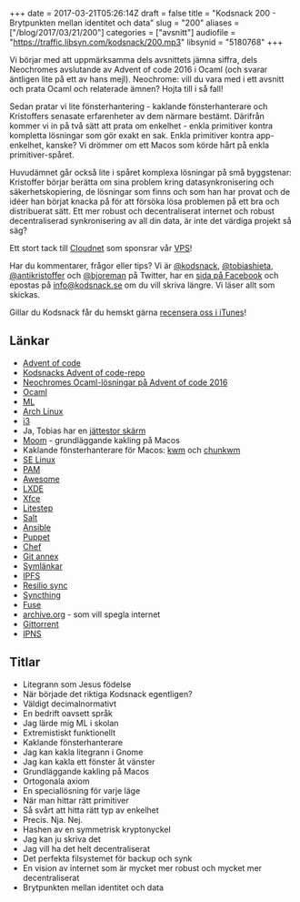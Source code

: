 +++
date = 2017-03-21T05:26:14Z
draft = false
title = "Kodsnack 200 - Brytpunkten mellan identitet och data"
slug = "200"
aliases = ["/blog/2017/03/21/200"]
categories = ["avsnitt"]
audiofile = "https://traffic.libsyn.com/kodsnack/200.mp3"
libsynid = "5180768"
+++

Vi börjar med att uppmärksamma dels avsnittets jämna siffra, dels Neochromes avslutande av Advent of code 2016 i Ocaml (och svarar äntligen lite på ett av hans mejl). Neochrome: vill du vara med i ett avsnitt och prata Ocaml och relaterade ämnen? Hojta till i så fall!

Sedan pratar vi lite fönsterhantering - kaklande fönsterhanterare och Kristoffers senasate erfarenheter av dem närmare bestämt. Därifrån kommer vi in på två sätt att prata om enkelhet - enkla primitiver kontra kompletta lösningar som gör exakt en sak. Enkla primitiver kontra app-enkelhet, kanske? Vi drömmer om ett Macos som körde hårt på enkla primitiver-spåret.

Huvudämnet går också lite i spåret komplexa lösningar på små byggstenar: Kristoffer börjar berätta om sina problem kring datasynkronisering och säkerhetskopiering, de lösningar som finns och som han har provat och de idéer han börjat knacka på för att försöka lösa problemen på ett bra och distribuerat sätt. Ett mer robust och decentraliserat internet och robust decentraliserad synkronisering av all din data, är inte det värdiga projekt så säg?

Ett stort tack till [Cloudnet](http://www.cloudnet.se) som sponsrar vår [VPS](http://en.wikipedia.org/wiki/Virtual_private_server)!

Har du kommentarer, frågor eller tips? Vi är [@kodsnack](https://www.twitter.com/kodsnack), [@tobiashieta](https://www.twitter.com/tobiashieta), [@antikristoffer](https://www.twitter.com/antikristoffer) och [@bjoreman](https://www.twitter.com/bjoreman) på Twitter, har en [sida på Facebook](https://www.facebook.com/kodsnack) och epostas på [info@kodsnack.se](mailto:info@kodsnack.se) om du vill skriva längre. Vi läser allt som skickas.

Gillar du Kodsnack får du hemskt gärna [recensera oss i iTunes](http://itunes.apple.com/se/podcast/kodsnack/id561631498?l=en)!

## Länkar ##
* [Advent of code](http://adventofcode.com/)
* [Kodsnacks Advent of code-repo](https://github.com/kodsnack/advent_of_code_2016)
* [Neochromes Ocaml-lösningar på Advent of code 2016](https://github.com/neochrome/aoc2016-ocaml/tree/e4e93d635b6fca0be42884283de789f1bb9dec89)
* [Ocaml](https://en.wikipedia.org/wiki/OCaml)
* [ML](https://en.wikipedia.org/wiki/ML_%28programming_language%29)
* [Arch Linux](https://www.archlinux.org/)
* [i3](https://i3wm.org/)
* Ja, Tobias har en [jättestor skärm](https://www.acer.com/ac/en/US/content/series/xr)
* [Moom](https://manytricks.com/moom/) - grundläggande kakling på Macos
* Kaklande fönsterhanterare för Macos: [kwm](https://github.com/koekeishiya/kwm) och [chunkwm](https://github.com/koekeishiya/chunkwm)
* [SE Linux](https://en.wikipedia.org/wiki/Security-Enhanced_Linux)
* [PAM](https://en.wikipedia.org/wiki/Pluggable_authentication_module)
* [Awesome](https://awesomewm.org/)
* [LXDE](http://lxde.org/)
* [Xfce](https://www.xfce.org/)
* [Litestep](https://en.wikipedia.org/wiki/LiteStep)
* [Salt](https://saltstack.com/)
* [Ansible](https://www.ansible.com/)
* [Puppet](https://puppet.com/)
* [Chef](https://www.chef.io/)
* [Git annex](https://git-annex.branchable.com/)
* [Symlänkar](https://en.wikipedia.org/wiki/Symbolic_link)
* [IPFS](https://ipfs.io/)
* [Resilio sync](https://www.resilio.com/individuals/)
* [Syncthing](https://syncthing.net/)
* [Fuse](https://en.wikipedia.org/wiki/Filesystem_in_Userspace)
* [archive.org](https://archive.org/) - som vill spegla internet
* [Gittorrent](http://blog.printf.net/articles/2015/05/29/announcing-gittorrent-a-decentralized-github/)
* [IPNS](https://github.com/ipfs/faq/issues/16)

## Titlar ##
* Litegrann som Jesus födelse
* När började det riktiga Kodsnack egentligen?
* Väldigt decimalnormativt
* En bedrift oavsett språk
* Jag lärde mig ML i skolan
* Extremistiskt funktionellt
* Kaklande fönsterhanterare
* Jag kan kakla litegrann i Gnome
* Jag kan kakla ett fönster åt vänster
* Grundläggande kakling på Macos
* Ortogonala axiom
* En speciallösning för varje läge
* När man hittar rätt primitiver
* Så svårt att hitta rätt typ av enkelhet
* Precis. Nja. Nej.
* Hashen av en symmetrisk kryptonyckel
* Jag kan ju skriva det 
* Jag vill ha det helt decentraliserat
* Det perfekta filsystemet för backup och synk
* En vision av internet som är mycket mer robust och mycket mer decentraliserat
* Brytpunkten mellan identitet och data